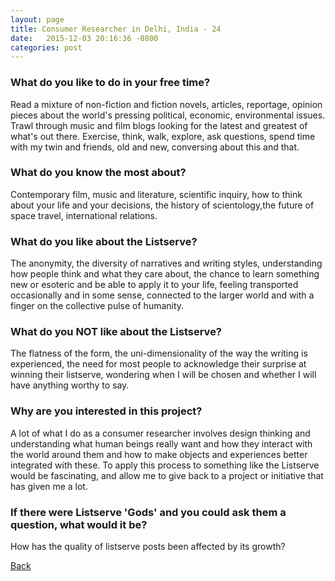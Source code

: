 ```yaml
---
layout: page
title: Consumer Researcher in Delhi, India - 24
date:   2015-12-03 20:16:36 -0800
categories: post
---
```


### What do you like to do in your free time?
<p>Read a mixture of non-fiction and fiction novels, articles, reportage, opinion pieces about the world's pressing political, economic, environmental issues. Trawl through music and film blogs looking for the latest and greatest of what's out there. Exercise, think, walk, explore, ask questions, spend time with my twin and friends, old and new, conversing about this and that.</p>

### What do you know the most about?
<p>Contemporary film, music and literature, scientific inquiry, how to think about your life and your decisions, the history of scientology,the future of space travel, international relations.</p>

### What do you like about the Listserve?
<p>The anonymity, the diversity of narratives and writing styles, understanding how people think and what they care about, the chance to learn something new or esoteric and be able to apply it to your life, feeling transported occasionally and in some sense, connected to the larger world and with a finger on the collective pulse of humanity.</p>

### What do you NOT like about the Listserve?
<p>The flatness of the form, the uni-dimensionality of the way the writing is experienced, the need for most people to acknowledge their surprise at winning their listserve, wondering when I will be chosen and whether I will have anything worthy to say.</p>

### Why are you interested in this project?
<p>A lot of what I do as a consumer researcher involves design thinking and understanding what human beings really want and how they interact with the world around them and how to make objects and experiences better integrated with these. To apply this process to something like the Listserve would be fascinating, and allow me to give back to a project or initiative that has given me a lot.</p>

### If there were Listserve 'Gods' and you could ask them a question, what would it be?
<p>How has the quality of listserve posts been affected by its growth?</p>

[Back][1]

[1]: /responders/all